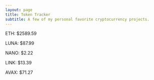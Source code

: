 ```yaml
---
layout: page
title: Token Tracker
subtitle: A few of my personal favorite cryptocurrency projects.
---
```


<!--BEGINCRYPTOINPUT-->
ETH: $2589.59

LUNA: $87.99

NANO: $2.22

LINK: $13.39

AVAX: $71.27

<!--ENDCRYPTOINPUT-->
